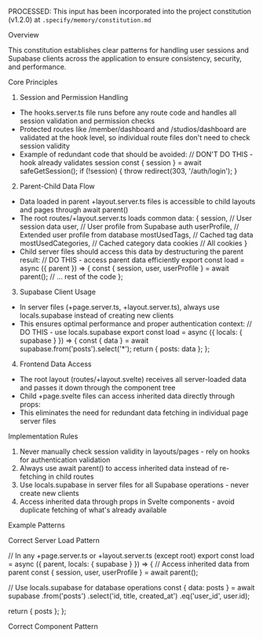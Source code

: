 PROCESSED: This input has been incorporated into the project constitution (v1.2.0) at `.specify/memory/constitution.md`

Overview

This constitution establishes clear patterns for handling user sessions and Supabase clients across the application to ensure
consistency, security, and performance.

Core Principles

1.  Session and Permission Handling

- The hooks.server.ts file runs before any route code and handles all session validation and permission checks
- Protected routes like /member/dashboard and /studios/dashboard are validated at the hook level, so individual route files don't
  need to check session validity
- Example of redundant code that should be avoided:
  // DON'T DO THIS - hook already validates session
  const { session } = await safeGetSession();
  if (!session) {
  throw redirect(303, '/auth/login');
  }

2.  Parent-Child Data Flow

- Data loaded in parent +layout.server.ts files is accessible to child layouts and pages through await parent()
- The root routes/+layout.server.ts loads common data:
  {
  session, // User session data
  user, // User profile from Supabase auth
  userProfile, // Extended user profile from database
  mostUsedTags, // Cached tag data
  mostUsedCategories, // Cached category data
  cookies // All cookies
  }
- Child server files should access this data by destructuring the parent result:
  // DO THIS - access parent data efficiently
  export const load = async ({ parent }) => {
  const { session, user, userProfile } = await parent();
  // ... rest of the code
  };

3.  Supabase Client Usage

- In server files (+page.server.ts, +layout.server.ts), always use locals.supabase instead of creating new clients
- This ensures optimal performance and proper authentication context:
  // DO THIS - use locals.supabase
  export const load = async ({ locals: { supabase } }) => {
  const { data } = await supabase.from('posts').select('\*');
  return { posts: data };
  };

4.  Frontend Data Access

- The root layout (routes/+layout.svelte) receives all server-loaded data and passes it down through the component tree
- Child +page.svelte files can access inherited data directly through props:
  <!-- DO THIS - access inherited data through props -->
  <script> 
  const { data: propsData } = $props(); 
  const { userProfile, session, supabase } = propsData; 
  </script>
- This eliminates the need for redundant data fetching in individual page server files

Implementation Rules

1.  Never manually check session validity in layouts/pages - rely on hooks for authentication validation
2.  Always use await parent() to access inherited data instead of re-fetching in child routes
3.  Use locals.supabase in server files for all Supabase operations - never create new clients
4.  Access inherited data through props in Svelte components - avoid duplicate fetching of what's already available

Example Patterns

Correct Server Load Pattern

// In any +page.server.ts or +layout.server.ts (except root)
export const load = async ({ parent, locals: { supabase } }) => {
// Access inherited data from parent
const { session, user, userProfile } = await parent();

// Use locals.supabase for database operations
const { data: posts } = await supabase
.from('posts')
.select('id, title, created_at')
.eq('user_id', user.id);

return {
posts
};
};

Correct Component Pattern

 <!-- In any +page.svelte -->
 <script> 
 // Access all inherited data through props 
 const { data: propsData } = $props(); 
 const { session, user, userProfile, supabase } = propsData; 
 
 // Use the data directly without additional fetching 
 </script>
